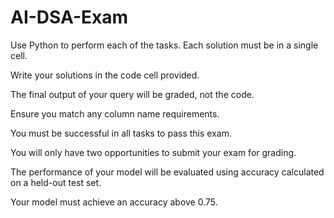 # AI-DSA-Exam

Use Python to perform each of the tasks. Each solution must be in a single cell.

Write your solutions in the code cell provided.

The final output of your query will be graded, not the code.

Ensure you match any column name requirements.

You must be successful in all tasks to pass this exam.

You will only have two opportunities to submit your exam for grading.

The performance of your model will be evaluated using accuracy calculated on a held-out test set.

Your model must achieve an accuracy above 0.75.

